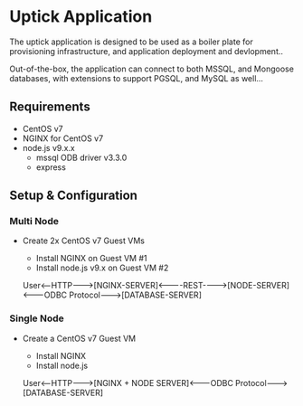 # Uptick Application
The uptick application is designed to be used as a boiler plate for provisioning infrastructure, and application deployment and devlopment..

Out-of-the-box, the application can connect to both MSSQL, and Mongoose databases, with extensions to support PGSQL, and MySQL as well...



## Requirements
* CentOS v7
* NGINX for CentOS v7
* node.js v9.x.x
  * mssql ODB driver v3.3.0
  * express

## Setup & Configuration

### Multi Node
* Create 2x CentOS v7 Guest VMs
  * Install NGINX on Guest VM #1
  * Install node.js v9.x on Guest VM #2
  
  User<--HTTP--->[NGINX-SERVER]<----REST---->[NODE-SERVER]<---ODBC Protocol--->[DATABASE-SERVER]
  
### Single Node
* Create a CentOS v7 Guest VM
  * Install NGINX 
  * Install node.js
  
  User<--HTTP--->[NGINX + NODE SERVER]<---ODBC Protocol--->[DATABASE-SERVER]
